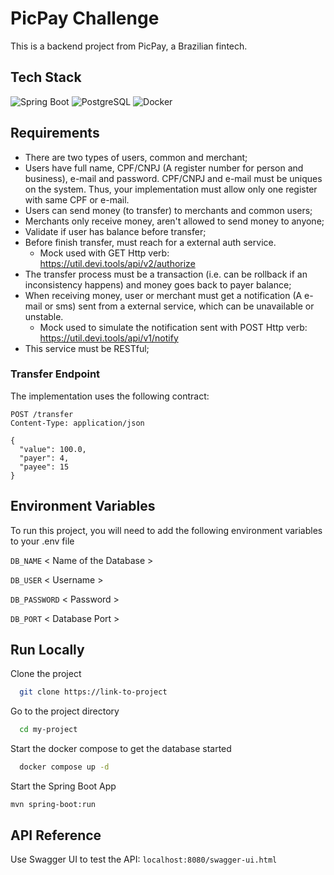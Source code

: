 
# PicPay Challenge

This is a backend project from PicPay, a Brazilian fintech.


## Tech Stack

<span>
    <img src="https://img.shields.io/badge/Spring_Boot-F2F4F9?style=for-the-badge&logo=spring-boot" alt="Spring Boot" />
    <img src="https://img.shields.io/badge/PostgreSQL-316192?style=for-the-badge&logo=postgresql&logoColor=white" alt="PostgreSQL" />
    <img src="https://img.shields.io/badge/Docker-2CA5E0?style=for-the-badge&logo=docker&logoColor=white" alt="Docker" />
</span>


## Requirements

- There are two types of users, common and merchant;
- Users have full name, CPF/CNPJ (A register number for person and business), e-mail and password. CPF/CNPJ and e-mail must be uniques on the system. Thus, your implementation must allow only one register with same CPF or e-mail.
- Users can send money (to transfer) to merchants and common users;
- Merchants only receive money, aren't allowed to send money to anyone;
- Validate if user has balance before transfer;
- Before finish transfer, must reach for a external auth service.
    - Mock used with GET Http verb: https://util.devi.tools/api/v2/authorize
- The transfer process must be a transaction (i.e. can be rollback if an inconsistency happens) and money goes back to payer balance;
- When receiving money, user or merchant must get a notification (A e-mail or sms) sent from a external service, which can be unavailable or unstable.
    - Mock used to simulate the notification sent with POST Http verb: https://util.devi.tools/api/v1/notify
- This service must be RESTful;

### Transfer Endpoint
The implementation uses the following contract:

```
POST /transfer
Content-Type: application/json

{
  "value": 100.0,
  "payer": 4,
  "payee": 15
}
```
## Environment Variables

To run this project, you will need to add the following environment variables to your .env file

`DB_NAME` < Name of the Database >

`DB_USER` < Username >

`DB_PASSWORD` < Password >

`DB_PORT` < Database Port >

## Run Locally

Clone the project

```bash
  git clone https://link-to-project
```

Go to the project directory

```bash
  cd my-project
```

Start the docker compose to get the database started

```bash
  docker compose up -d
```

Start the Spring Boot App
```
mvn spring-boot:run
```
## API Reference

Use Swagger UI to test the API: ```localhost:8080/swagger-ui.html```
